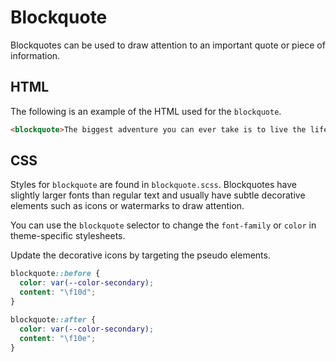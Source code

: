 # Blockquote

Blockquotes can be used to draw attention to an important quote or piece of information.


## HTML

The following is an example of the HTML used for the `blockquote`.

```html
<blockquote>The biggest adventure you can ever take is to live the life of your dreams.</blockquote>
```

## CSS

Styles for `blockquote` are found in `blockquote.scss`. Blockquotes have slightly larger fonts than regular text and usually have subtle decorative elements such as icons or watermarks to draw attention.

You can use the `blockquote` selector to change the `font-family` or `color` in theme-specific stylesheets.

Update the decorative icons by targeting the pseudo elements.

```css
blockquote::before {
  color: var(--color-secondary);
  content: "\f10d";
}

blockquote::after {
  color: var(--color-secondary);
  content: "\f10e";
}
```